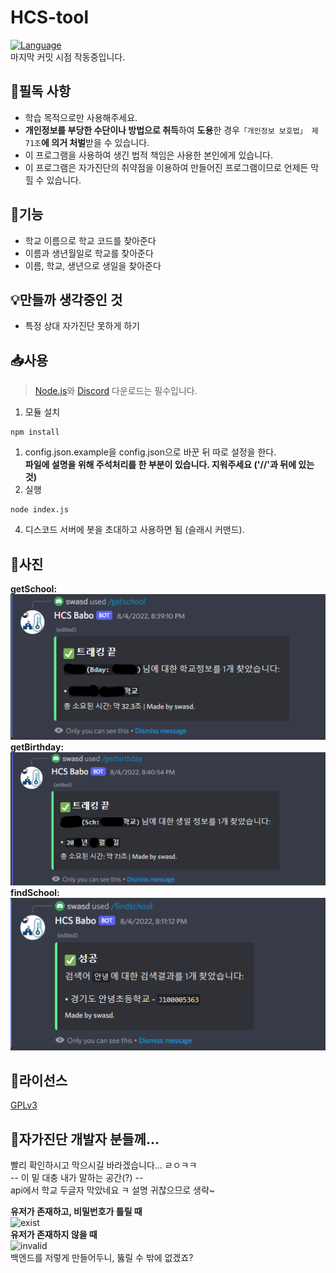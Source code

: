 # HCS-tool
[![Language](https://img.shields.io/badge/Language-Node.js-brightgreen?logo=node.js&style=flat-square)](https://nodejs.org/ko)<br>
마지막 커밋 시점 작동중입니다.<br>

## 📌필독 사항
 * 학습 목적으로만 사용해주세요.
 * **개인정보를 부당한 수단이나 방법으로 취득**하여 **도용**한 경우`「개인정보 보호법」 제71조`**에 의거 처벌**받을 수 있습니다.
 * 이 프로그램을 사용하여 생긴 법적 책임은 사용한 본인에게 있습니다.
 * 이 프로그램은 자가진단의 취약점을 이용하여 만들어진 프로그램이므로 언제든 막힐 수 있습니다.

## 📗기능
 * 학교 이름으로 학교 코드를 찾아준다
 * 이름과 생년월일로 학교를 찾아준다
 * 이름, 학교, 생년으로 생일을 찾아준다

## 💡만들까 생각중인 것
 * 특정 상대 자가진단 못하게 하기

## 📥사용
> [Node.js](https://nodejs.org/ko/)와 [Discord](https://discord.com) 다운로드는 필수입니다.
1. 모듈 설치
```
npm install
```
1. config.json.example을 config.json으로 바꾼 뒤 따로 설정을 한다.<br>
**파일에 설명을 위해 주석처리를 한 부분이 있습니다. 지워주세요 ('//'과 뒤에 있는 것)**
2. 실행
```
node index.js
```
4. 디스코드 서버에 봇을 초대하고 사용하면 됨 (슬래시 커맨드).

## 📸사진
**getSchool:**<br>
![getSchool](./images/getSchool.png)<br>
**getBirthday:**<br>
![getBirthday](./images/getBirthday.png)<br>
**findSchool:**<br>
![findSchool](./images/findSchool.png)<br>

## 🎫라이선스
[GPLv3](https://olis.or.kr/license/Detailselect.do?lId=1072)

## 📢자가진단 개발자 분들께...
빨리 확인하시고 막으시길 바라겠습니다... ㄹㅇㅋㅋ<br> 
-- 이 밑 대충 내가 말하는 공간(?) --<br>
api에서 학교 두글자 막았네요 ㅋ
설명 귀찮으므로 생략~

**유저가 존재하고, 비밀번호가 틀릴 때** <br />
![exist](./images/exist.png)<br />
**유저가 존재하지 않을 때** <br />
![invalid](./images/invalid.png)<br />
백엔드를 저렇게 만들어두니, 뚫릴 수 밖에 없겠죠?
